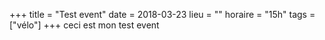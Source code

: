 +++
title = "Test event"
date = 2018-03-23
lieu = ""
horaire = "15h"
tags = ["vélo"]
+++
ceci est mon test event
